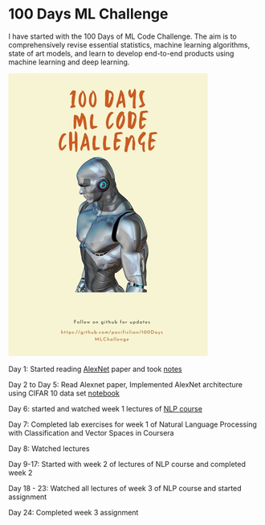 # 100 Days ML Challenge

I have started with the 100 Days of ML Code Challenge. The aim is to comprehensively revise essential statistics, machine learning algorithms, state of art models, and learn to develop end-to-end products using machine learning and deep learning.

![100 Day ML Challenge](https://github.com/pacificlion/100DaysMLChallenge/blob/main/challenge.jpg)

Day 1: Started reading [AlexNet](https://papers.nips.cc/paper/2012/hash/c399862d3b9d6b76c8436e924a68c45b-Abstract.html) paper and took [notes](https://github.com/pacificlion/100DaysMLChallenge/blob/main/Day1/alexnet_tensorflow.ipynb)

Day 2 to Day 5: Read Alexnet paper, Implemented AlexNet architecture using CIFAR 10 data set [notebook](https://github.com/pacificlion/100DaysMLChallenge/blob/main/Day4/alexnet_tensorflow.ipynb)

Day 6: started and watched week 1 lectures of [NLP course](https://www.coursera.org/learn/classification-vector-spaces-in-nlp/home/welcome) 

Day 7: Completed lab exercises for week 1 of Natural Language Processing with Classification and Vector Spaces in Coursera 

Day 8: Watched lectures

Day 9-17: Started with week 2 of lectures of NLP course and completed week 2

Day 18 - 23: Watched all lectures of week 3 of NLP course and started assignment

Day 24: Completed week 3 assignment
